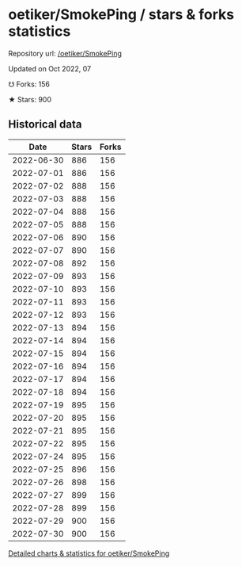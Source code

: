 # oetiker/SmokePing / stars & forks statistics

Repository url: [/oetiker/SmokePing](https://github.com/oetiker/SmokePing)

Updated on Oct 2022, 07

☋ Forks: 156

★ Stars: 900

## Historical data
| Date | Stars | Forks |
|------|-------|-------|
| 2022-06-30 | 886 | 156 | 
| 2022-07-01 | 886 | 156 | 
| 2022-07-02 | 888 | 156 | 
| 2022-07-03 | 888 | 156 | 
| 2022-07-04 | 888 | 156 | 
| 2022-07-05 | 888 | 156 | 
| 2022-07-06 | 890 | 156 | 
| 2022-07-07 | 890 | 156 | 
| 2022-07-08 | 892 | 156 | 
| 2022-07-09 | 893 | 156 | 
| 2022-07-10 | 893 | 156 | 
| 2022-07-11 | 893 | 156 | 
| 2022-07-12 | 893 | 156 | 
| 2022-07-13 | 894 | 156 | 
| 2022-07-14 | 894 | 156 | 
| 2022-07-15 | 894 | 156 | 
| 2022-07-16 | 894 | 156 | 
| 2022-07-17 | 894 | 156 | 
| 2022-07-18 | 894 | 156 | 
| 2022-07-19 | 895 | 156 | 
| 2022-07-20 | 895 | 156 | 
| 2022-07-21 | 895 | 156 | 
| 2022-07-22 | 895 | 156 | 
| 2022-07-24 | 895 | 156 | 
| 2022-07-25 | 896 | 156 | 
| 2022-07-26 | 898 | 156 | 
| 2022-07-27 | 899 | 156 | 
| 2022-07-28 | 899 | 156 | 
| 2022-07-29 | 900 | 156 | 
| 2022-07-30 | 900 | 156 | 


[Detailed charts & statistics for oetiker/SmokePing](https://reviewgithub.com/rep/oetiker/SmokePing)
